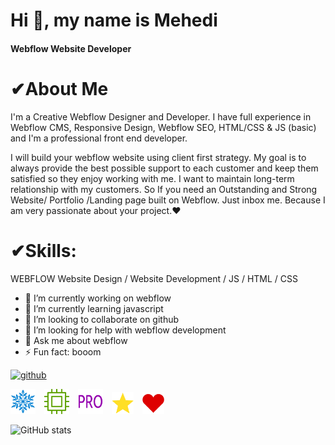 # Hi 👋, my name is Mehedi
#### Webflow Website Developer

#  ✔About Me
I'm a Creative Webflow Designer and Developer. I have full experience in Webflow CMS, Responsive Design, Webflow SEO, HTML/CSS & JS (basic) and I'm a professional front end developer.

I will build your webflow website using client first strategy. My goal is to always provide the best possible support to each customer and keep them satisfied so they enjoy working with me. I want to maintain long-term relationship with my customers. So If you need an Outstanding and Strong Website/ Portfolio /Landing page built on Webflow. Just inbox me. Because I am very passionate about your project.❤

# ✔Skills: 
WEBFLOW Website Design / Website Development / JS / HTML / CSS

- 🔭 I’m currently working on webflow 
- 🌱 I’m currently learning javascript 
- 👯 I’m looking to collaborate on github 
- 🤔 I’m looking for help with webflow development 
- 💬 Ask me about webflow 
- ⚡ Fun fact: booom 


[<img src='https://cdn.jsdelivr.net/npm/simple-icons@3.0.1/icons/github.svg' alt='github' height='40'>](https://github.com/mehediNotes)  

<a href='https://archiveprogram.github.com/'><img src='https://raw.githubusercontent.com/acervenky/animated-github-badges/master/assets/acbadge.gif' width='40' height='40'></a> <a href='https://docs.github.com/en/developers'><img src='https://raw.githubusercontent.com/acervenky/animated-github-badges/master/assets/devbadge.gif' width='40' height='40'></a> <a href='https://github.com/pricing'><img src='https://raw.githubusercontent.com/acervenky/animated-github-badges/master/assets/pro.gif' width='40' height='40'></a> <a href='https://stars.github.com/'><img src='https://raw.githubusercontent.com/acervenky/animated-github-badges/master/assets/starbadge.gif' width='35' height='35'></a> <a href='https://docs.github.com/en/github/supporting-the-open-source-community-with-github-sponsors'><img src='https://raw.githubusercontent.com/acervenky/animated-github-badges/master/assets/sponsorbadge.gif' width='35' height='35'></a> 

![GitHub stats](https://github-readme-stats.vercel.app/api?username=mehediNotes&show_icons=true)  

